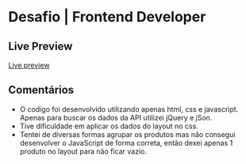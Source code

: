 # Desafio | Frontend Developer

## Live Preview

[Live preview](https://vitorpchaves.github.io/)

## Comentários

* O codigo foi desenvolvido utilizando apenas html, css e javascript. Apenas para buscar os dados da API utilizei jQuery e jSon.
* Tive dificuldade em aplicar os dados do layout no css.
* Tentei de diversas formas agrupar os produtos mas não consegui desenvolver o JavaScript de forma correta, então dexei apenas 1 produto no layout para não ficar vazio.
